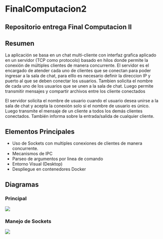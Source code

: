 # FinalComputacion2
## Repositorio entrega Final Computacion II

## Resumen
La aplicación se basa en un chat multi-cliente con interfaz grafica aplicado en un servidor (TCP como protocolo) basado en hilos donde permite la conexión de múltiples clientes de manera concurrente.
El servidor es el encargado de atender cada uno de clientes que se conectan para poder ingresar a la sala de chat, para elllo es necesario definir la direccion IP y puerto al que se deben conectar los usuarios. Tambien solicita el nombre de cada uno de los usuarios que se unen a la sala de chat. Luego permite transmitir mensajes y compartir archivos entre los cliente conectados

El servidor solicita el nombre de usuario cuando el usuario desea unirse a la sala de chat y acepta la conexión solo si el nombre de usuario es único. Luego transmite el mensaje de un cliente a todos los demás clientes conectados. También informa sobre la entrada/salida de cualquier cliente.

## Elementos Principales
- Uso de Sockets con multiples conexiones de clientes de manera concurrente.
- Mecanismos de IPC 
- Parseo de argumentos por linea de comando
- Entorno Visual (Desktop)
- Despliegue en contenedores Docker

## Diagramas

### Principal

![](https://github.com/JJHernandez99/FinalComputacion2/doc/Diagram-Principal.png)

### Manejo de Sockets

![](https://github.com/JJHernandez99/FinalComputacion2/doc/Diagram-Sockets.png)